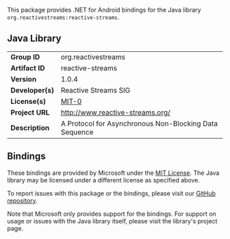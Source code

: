 This package provides .NET for Android bindings for the Java library `org.reactivestreams:reactive-streams`.

## Java Library

| | |
|-|-|
| **Group ID** | org.reactivestreams |
| **Artifact ID** | reactive-streams |
| **Version** | 1.0.4 |
| **Developer(s)** | Reactive Streams SIG |
| **License(s)** | [MIT-0](https://spdx.org/licenses/MIT-0.html) |
| **Project URL** | http://www.reactive-streams.org/ |
| **Description** | A Protocol for Asynchronous Non-Blocking Data Sequence |

## Bindings

These bindings are provided by Microsoft under the [MIT License](https://opensource.org/licenses/MIT). The Java
library may be licensed under a different license as specified above.

To report issues with this package or the bindings, please visit our [GitHub repository](https://aka.ms/android-libraries).

Note that Microsoft only provides support for the bindings. For support on
usage or issues with the Java library itself, please visit the library's project page.
